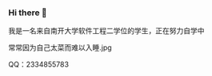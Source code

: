 ### Hi there 👋

我是一名来自南开大学软件工程二学位的学生，正在努力自学中

常常因为自己太菜而难以入睡.jpg

QQ：2334855783

<!--
**18630937603/18630937603** is a ✨ _special_ ✨ repository because its `README.md` (this file) appears on your GitHub profile.

Here are some ideas to get you started:

- 🔭 I’m currently working on ...
- 🌱 I’m currently learning ...
- 👯 I’m looking to collaborate on ...
- 🤔 I’m looking for help with ...
- 💬 Ask me about ...
- 📫 How to reach me: ...
- 😄 Pronouns: ...
- ⚡ Fun fact: ...
-->
